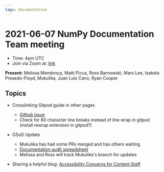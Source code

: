 ```yaml
---
tags: documentation
---
```


# 2021-06-07 NumPy Documentation Team meeting

- Time: 4pm UTC
- Join via Zoom at: [link](https://zoom.us/j/96219574921?pwd=VTRNeGwwOUlrYVNYSENpVVBRRjlkZz09)

**Present:** Melissa Mendonça, Matti Picus, Ross Barnowski, Mars Lee, Isabela Presedo-Floyd, Mukulika, Juan Luis Cano, Ryan Cooper

## Topics

- Crosslinking Gitpod guide in other pages
    - [Github issue](https://github.com/numpy/numpy/pull/19185)
    - Check for 80 character line breaks instead of line wrap in gitpod (install rewrap extension in gitpod?)

- GSoD Update
    - Mukulika has had some PRs merged and has others waiting
    - [Documentation audit spreadsheet](https://docs.google.com/spreadsheets/d/1_YctV5JnWCfR__NTSoXLhX_8W1c57b06XLDNp77-X90/edit#gid=0)
    - Melissa and Ross will track Mukulika's branch for updates

- Sharing a helpful blog: [Accessibility Concerns for Content Staff](https://blog.tenon.io/accessibility-concerns-for-content-staff/)

